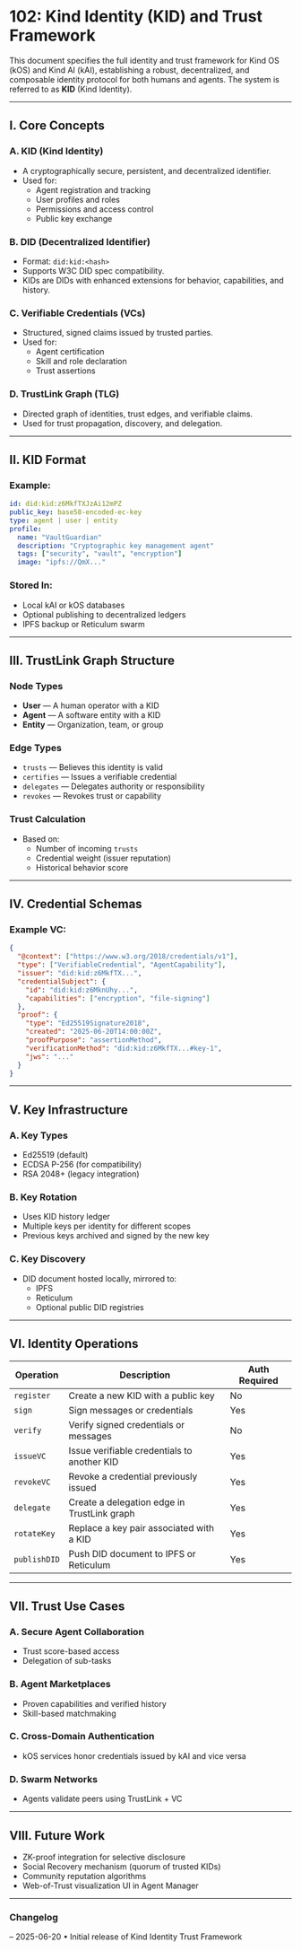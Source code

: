 # 102: Kind Identity (KID) and Trust Framework

This document specifies the full identity and trust framework for Kind OS (kOS) and Kind AI (kAI), establishing a robust, decentralized, and composable identity protocol for both humans and agents. The system is referred to as **KID** (Kind Identity).

---

## I. Core Concepts

### A. KID (Kind Identity)

- A cryptographically secure, persistent, and decentralized identifier.
- Used for:
  - Agent registration and tracking
  - User profiles and roles
  - Permissions and access control
  - Public key exchange

### B. DID (Decentralized Identifier)

- Format: `did:kid:<hash>`
- Supports W3C DID spec compatibility.
- KIDs are DIDs with enhanced extensions for behavior, capabilities, and history.

### C. Verifiable Credentials (VCs)

- Structured, signed claims issued by trusted parties.
- Used for:
  - Agent certification
  - Skill and role declaration
  - Trust assertions

### D. TrustLink Graph (TLG)

- Directed graph of identities, trust edges, and verifiable claims.
- Used for trust propagation, discovery, and delegation.

---

## II. KID Format

### Example:

```yaml
id: did:kid:z6MkfTXJzAi12mPZ
public_key: base58-encoded-ec-key
type: agent | user | entity
profile:
  name: "VaultGuardian"
  description: "Cryptographic key management agent"
  tags: ["security", "vault", "encryption"]
  image: "ipfs://QmX..."
```

### Stored In:

- Local kAI or kOS databases
- Optional publishing to decentralized ledgers
- IPFS backup or Reticulum swarm

---

## III. TrustLink Graph Structure

### Node Types

- **User** — A human operator with a KID
- **Agent** — A software entity with a KID
- **Entity** — Organization, team, or group

### Edge Types

- `trusts` — Believes this identity is valid
- `certifies` — Issues a verifiable credential
- `delegates` — Delegates authority or responsibility
- `revokes` — Revokes trust or capability

### Trust Calculation

- Based on:
  - Number of incoming `trusts`
  - Credential weight (issuer reputation)
  - Historical behavior score

---

## IV. Credential Schemas

### Example VC:

```json
{
  "@context": ["https://www.w3.org/2018/credentials/v1"],
  "type": ["VerifiableCredential", "AgentCapability"],
  "issuer": "did:kid:z6MkfTX...",
  "credentialSubject": {
    "id": "did:kid:z6MknUhy...",
    "capabilities": ["encryption", "file-signing"]
  },
  "proof": {
    "type": "Ed25519Signature2018",
    "created": "2025-06-20T14:00:00Z",
    "proofPurpose": "assertionMethod",
    "verificationMethod": "did:kid:z6MkfTX...#key-1",
    "jws": "..."
  }
}
```

---

## V. Key Infrastructure

### A. Key Types

- Ed25519 (default)
- ECDSA P-256 (for compatibility)
- RSA 2048+ (legacy integration)

### B. Key Rotation

- Uses KID history ledger
- Multiple keys per identity for different scopes
- Previous keys archived and signed by the new key

### C. Key Discovery

- DID document hosted locally, mirrored to:
  - IPFS
  - Reticulum
  - Optional public DID registries

---

## VI. Identity Operations

| Operation    | Description                                 | Auth Required |
| ------------ | ------------------------------------------- | ------------- |
| `register`   | Create a new KID with a public key          | No            |
| `sign`       | Sign messages or credentials                | Yes           |
| `verify`     | Verify signed credentials or messages       | No            |
| `issueVC`    | Issue verifiable credentials to another KID | Yes           |
| `revokeVC`   | Revoke a credential previously issued       | Yes           |
| `delegate`   | Create a delegation edge in TrustLink graph | Yes           |
| `rotateKey`  | Replace a key pair associated with a KID    | Yes           |
| `publishDID` | Push DID document to IPFS or Reticulum      | Yes           |

---

## VII. Trust Use Cases

### A. Secure Agent Collaboration

- Trust score-based access
- Delegation of sub-tasks

### B. Agent Marketplaces

- Proven capabilities and verified history
- Skill-based matchmaking

### C. Cross-Domain Authentication

- kOS services honor credentials issued by kAI and vice versa

### D. Swarm Networks

- Agents validate peers using TrustLink + VC

---

## VIII. Future Work

- ZK-proof integration for selective disclosure
- Social Recovery mechanism (quorum of trusted KIDs)
- Community reputation algorithms
- Web-of-Trust visualization UI in Agent Manager

---

### Changelog

– 2025-06-20 • Initial release of Kind Identity Trust Framework

